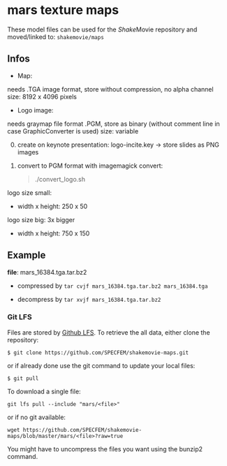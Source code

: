 # mars texture maps


These model files can be used for the *Shake*Movie repository and moved/linked to:
``
shakemovie/maps
``

## Infos

- Map:

needs .TGA image format, store without compression, no alpha channel
size: 8192 x 4096 pixels


- Logo image:

needs graymap file format .PGM, store as binary (without comment line in case GraphicConverter is used)
size: variable

0. create on keynote presentation: logo-incite.key
   -> store slides as PNG images

1. convert to PGM format with imagemagick convert:
   > ./convert_logo.sh

logo size small:
* width x height: 250 x 50

logo size big: 3x bigger
* width x height: 750 x 150


## Example

**file**: mars_16384.tga.tar.bz2

- compressed by `tar cvjf mars_16384.tga.tar.bz2 mars_16384.tga`

- decompress by `tar xvjf mars_16384.tga.tar.bz2` 



### Git LFS

Files are stored by [Github LFS](https://git-lfs.github.com). To retrieve the all data, either clone the repository:
```
$ git clone https://github.com/SPECFEM/shakemovie-maps.git
```
or if already done use the git command to update your local files:
```
$ git pull
```


To download a single file:
```
git lfs pull --include "mars/<file>"
```

or if no git available:
```
wget https://github.com/SPECFEM/shakemovie-maps/blob/master/mars/<file>?raw=true
```

You might have to uncompress the files you want using the bunzip2 command.

